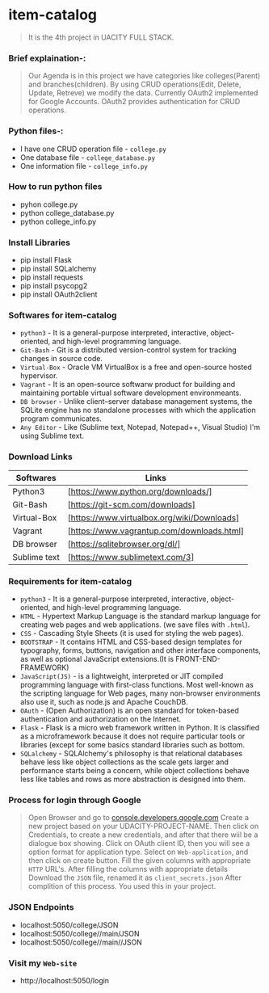 # item-catalog
> It is the 4th project in UACITY FULL STACK.
### Brief explaination-:
> Our Agenda is in this project we have categories like colleges(Parent) and branches(children). By using CRUD operations(Edit, Delete, Update, Retreve) we modify the data. Currently OAuth2 implemented for Google Accounts. OAuth2 provides authentication for CRUD operations. 
### Python files-:
 - I have one CRUD operation file - `college.py` 
 - One database file - `college_database.py`
 - One information file - `college_info.py` 
### How to run python files
 - pyhon college.py
 - python college_database.py
 - python college_info.py
### Install Libraries
 - pip install Flask 
 - pip install SQLalchemy
 - pip install requests
 - pip install psycopg2
 - pip install OAuth2client
### Softwares for item-catalog
 - `python3` - It is a general-purpose interpreted, interactive, object-oriented, and high-level programming language.
 - `Git-Bash` - Git is a distributed version-control system for tracking changes in source code.
 - `Virtual-Box` - Oracle VM VirtualBox is a free and open-source hosted hypervisor.
 - `Vagrant` - It is an open-source softwarw product for building and maintaining portable virtual software development environmeants.
 - `DB browser` - Unlike client–server database management systems, the SQLite engine has no standalone processes with which the application program communicates. 
 - `Any Editor` - Like (Sublime text, Notepad, Notepad++, Visual Studio) I'm using Sublime text.
### Download Links

 | Softwares | Links |
 | ------------ | ----- |
 | Python3 | [https://www.python.org/downloads/] |
 | Git-Bash | [https://git-scm.com/downloads] |
 | Virtual-Box | [https://www.virtualbox.org/wiki/Downloads] |
 | Vagrant | [https://www.vagrantup.com/downloads.html] |
 | DB browser | [https://sqlitebrowser.org/dl/] |
 | Sublime text | [https://www.sublimetext.com/3] |
### Requirements for item-catalog
 - `python3` - It is a general-purpose interpreted, interactive, object-oriented, and high-level programming language.
 - `HTML` - Hypertext Markup Language is the standard markup language for creating web pages and web applications. (we save files with `.html`).
 - `CSS` - Cascading Style Sheets (it is used for styling the web pages).
 - `BOOTSTRAP` - It contains HTML and CSS-based design templates for typography, forms, buttons, navigation and other interface components, as well as optional JavaScript extensions.(It is FRONT-END-FRAMEWORK)
 - `JavaScript(JS)` - is a lightweight, interpreted or JIT compiled programming language with first-class functions. Most well-known as the scripting language for Web pages, many non-browser environments also use it, such as node.js and Apache CouchDB.
 - `OAuth` - (Open Authorization) is an open standard for token-based authentication and authorization on the Internet.
 - `Flask` - Flask is a micro web framework written in Python. It is classified as a microframework because it does not require particular tools or libraries (except for some basics standard libraries such as bottom.
 - `SQLalchemy` -  SQLAlchemy's philosophy is that relational databases behave less like object collections as the scale gets larger and performance starts being a concern, while object collections behave less like tables and rows as more abstraction is designed into them.

### Process for login through Google
> Open Browser and go to [console.developers.google.com](https://console.developers.google.com/)
> Create a new project based on your UDACITY-PROJECT-NAME.
> Then click on Credentials, to create a new credentials, and after that there wiil be a dialogue box showing.
> Click on OAuth client ID, then you will see a option format for application type.
> Select on `Web-application`, and then click on create button.
> Fill the given columns with appropriate `HTTP` URL's.
> After filling the columns with appropriate details
> Download the `JSON` file, renamed it as `client_secrets.json`
> After complition of this process. You used this in your project.

### JSON Endpoints
<ul>
	<li>
		localhost:5050/college/JSON
	</li>
	<li>
		localhost:5050/college/<int:branch_id>/main/JSON
	</li>
	<li>
		localhost:5050/college/<int:college_id>/main/<int:branch_id>/JSON
	</li>
</ul>


### Visit my `Web-site`
 - http://localhost:5050/login